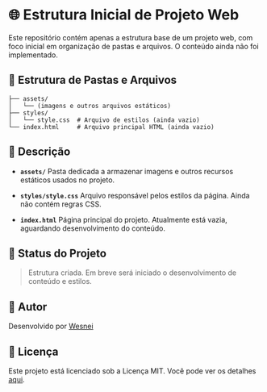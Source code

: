 # 🌐 Estrutura Inicial de Projeto Web

Este repositório contém apenas a estrutura base de um projeto web, com foco inicial em organização de pastas e arquivos. O conteúdo ainda não foi implementado.

## 📁 Estrutura de Pastas e Arquivos

```
├── assets/
│   └── (imagens e outros arquivos estáticos)
├── styles/
│   └── style.css  # Arquivo de estilos (ainda vazio)
└── index.html     # Arquivo principal HTML (ainda vazio)
```

## 📄 Descrição

* **`assets/`**
  Pasta dedicada a armazenar imagens e outros recursos estáticos usados no projeto.

* **`styles/style.css`**
  Arquivo responsável pelos estilos da página. Ainda não contém regras CSS.

* **`index.html`**
  Página principal do projeto. Atualmente está vazia, aguardando desenvolvimento do conteúdo.

## 🚧 Status do Projeto

> Estrutura criada. Em breve será iniciado o desenvolvimento de conteúdo e estilos.

## 👤 Autor

Desenvolvido por [Wesnei](https://github.com/Wesnei)

## 📝 Licença

Este projeto está licenciado sob a Licença MIT.
Você pode ver os detalhes [aqui](https://opensource.org/licenses/MIT).
